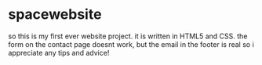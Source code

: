# spacewebsite

so this is my first ever website project. it is written in HTML5 and CSS. the form on the contact page doesnt work, but the email in the footer is real so i appreciate any tips and advice!
